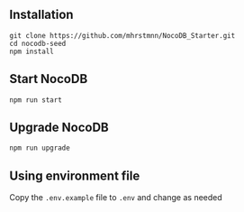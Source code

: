 ## Installation

```shell
git clone https://github.com/mhrstmnn/NocoDB_Starter.git
cd nocodb-seed
npm install
```

## Start NocoDB

```shell
npm run start
```

## Upgrade NocoDB

```shell
npm run upgrade
```

## Using environment file

Copy the `.env.example` file to `.env` and change as needed
